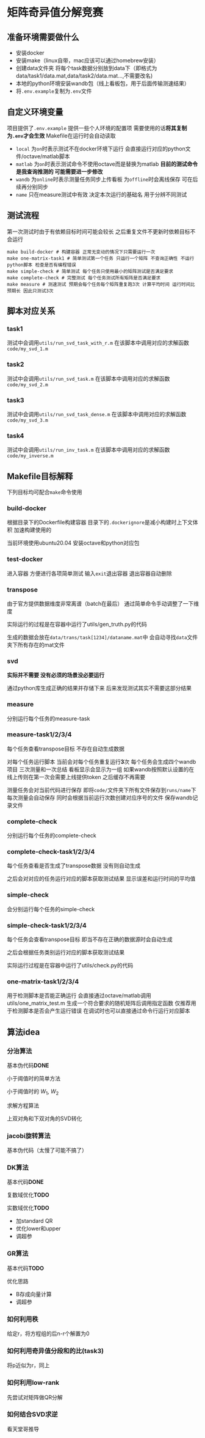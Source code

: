 # 矩阵奇异值分解竞赛
## 准备环境需要做什么
- 安装docker
- 安装make（linux自带，mac应该可以通过homebrew安装）
- 创建data文件夹 将每个task数据分别放到data下（即格式为data/task1/data.mat,data/task2/data.mat...,不需要改名)
- 本地的python环境安装wandb包（线上看板包，用于后面传输测速结果）
- 将`.env.example`复制为`.env`文件
## 自定义环境变量
项目提供了`.env.example` 提供一些个人环境的配置项 需要使用的话**将其复制为`.env`才会生效** Makefile在运行时会自动读取
- `local` 为`on`时表示测试不在docker环境下运行 会直接运行对应的python文件/octave/matlab脚本
- `matlab` 为`on`时表示测试命令不使用octave而是替换为matlab **目前的测试命令是我查询推测的 可能需要进一步修改**
- `wandb` 为`online`时表示测量任务同步上传看板 为`offline`时会离线保存 可在后续再分别同步
- `name` 只在measure测试中有效 决定本次运行的基础名 用于分辨不同测试
## 测试流程
第一次测试时由于有依赖目标时间可能会较长 之后重复文件不更新时依赖目标不会运行
```shell
make build-docker # 构建容器 正常无变动的情况下只需要运行一次
make one-matrix-task1 # 简单测试第一个任务 只运行一个矩阵 不查询正确性 不运行python脚本 检查是否有编程错误
make simple-check # 简单测试 每个任务只使用最小的矩阵测试是否满足要求
make complete-check # 完整测试 每个任务测试所有矩阵是否满足要求
make measure # 测速测试 预期会每个任务每个矩阵重复跑3次 计算平均时间 运行时间比预期长 因此只测试3次
```
## 脚本对应关系
### task1
测试中会调用`utils/run_svd_task_with_r.m` 在该脚本中调用对应的求解函数`code/my_svd_1.m`
### task2
测试中会调用`utils/run_svd_task.m` 在该脚本中调用对应的求解函数`code/my_svd_2.m`
### task3
测试中会调用`utils/run_svd_task_dense.m` 在该脚本中调用对应的求解函数`code/my_svd_3.m`
### task4
测试中会调用`utils/run_inv_task.m` 在该脚本中调用对应的求解函数`code/my_inverse.m`

## Makefile目标解释
下列目标均可配合`make`命令使用
### build-docker
根据目录下的Dockerfile构建容器 目录下的`.dockerignore`是减小构建时上下文体积 加速构建使用的

当前环境使用ubuntu20.04 安装octave和python对应包 
### test-docker
进入容器 方便进行各项简单测试 输入`exit`退出容器 退出容器自动删除
### transpose
由于官方提供数据维度非常离谱（batch在最后） 通过简单命令手动调整了一下维度

实际运行的过程是在容器中运行了utils/gen_truth.py的代码

生成的数据会放在`data/trans/task[1234]/dataname.mat`中 会自动寻找`data`文件夹下所有存在的mat文件
### svd
**实际并不需要 没有必须的场景没必要运行** 

通过python库生成正确的结果并存储下来 后来发现测试其实不需要这部分结果
### measure
分别运行每个任务的measure-task
### measure-task1/2/3/4
每个任务查看transpose目标 不存在自动生成数据

对每个任务运行脚本 当前会对每个任务重复运行**3**次 每个任务会生成四个wandb项目 三次测量和一次总结 看板显示会显示为一组 如果wandb按照默认设置的在线上传则在第一次会需要上线提供token 之后缓存不再需要

测量任务会对当前代码进行保存 即将`code/`文件夹下所有文件保存到`runs/name`下 每次测量会自动保存 同时会根据当前运行次数创建对应序号的文件 保存wandb记录文件
### complete-check
分别运行每个任务的complete-check
### complete-check-task1/2/3/4
每个任务查看是否生成了transpose数据 没有则自动生成

之后会对对应的任务运行对应的脚本获取测试结果 显示误差和运行时间的平均值
### simple-check
会分别运行每个任务的simple-check
### simple-check-task1/2/3/4
每个任务会查看transpose目标 即当不存在正确的数据源时会自动生成

之后会根据任务类别运行对应的脚本获取测试结果 

实际运行过程是在容器中运行了utils/check.py的代码
### one-matrix-task1/2/3/4
用于检测脚本是否能正确运行 会直接通过octave/matlab调用utils/one_matrix_test.m 生成一个符合要求的随机矩阵后调用指定函数 仅推荐用于检测脚本是否会产生运行错误 在调试时也可以直接通过命令行运行对应脚本

## 算法idea
### 分治算法
基本伪代码**DONE**

小于阈值时的简单方法

小于阈值时的 $W_1$, $W_2$

求解方程算法

上双对角和下双对角的SVD转化

### jacobi旋转算法
基本伪代码（太慢了可能不搞了）
### DK算法
基本代码**DONE**

复数域优化**TODO**

实数域优化**TODO**
- 加standard QR
- 优化lower和upper
- 调超参
### GR算法
基本代码**TODO**

优化思路
- B存成向量计算
- 调超参
### 如何利用秩
给定r，将方程组的后n-r个解置为0
### 如何利用奇异值分段和的比(task3)
将p近似为r，同上
### 如何利用low-rank
先尝试对矩阵做QR分解
### 如何结合SVD求逆
看天堂哥推导


